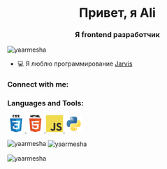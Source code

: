 <h1 align="center">Привет, я Ali</h1>
<h3 align="center">Я frontend разработчик</h3>

<p align="left"> <img src="https://komarev.com/ghpvc/?username=yaarmesha&label=Profile%20views&color=0e75b6&style=flat" alt="yaarmesha" /> </p>

- 💻 Я люблю программирование [Jarvis](https://yaarmesha.github.io/Jarvis_0_1/)

<h3 align="left">Connect with me:</h3>
<p align="left">
</p>

<h3 align="left">Languages and Tools:</h3>
<p align="left"> <a href="https://www.w3schools.com/css/" target="_blank" rel="noreferrer"> <img src="https://raw.githubusercontent.com/devicons/devicon/master/icons/css3/css3-original-wordmark.svg" alt="css3" width="40" height="40"/> </a> <a href="https://www.w3.org/html/" target="_blank" rel="noreferrer"> <img src="https://raw.githubusercontent.com/devicons/devicon/master/icons/html5/html5-original-wordmark.svg" alt="html5" width="40" height="40"/> </a> <a href="https://developer.mozilla.org/en-US/docs/Web/JavaScript" target="_blank" rel="noreferrer"> <img src="https://raw.githubusercontent.com/devicons/devicon/master/icons/javascript/javascript-original.svg" alt="javascript" width="40" height="40"/> </a> <a href="https://www.python.org" target="_blank" rel="noreferrer"> <img src="https://raw.githubusercontent.com/devicons/devicon/master/icons/python/python-original.svg" alt="python" width="40" height="40"/> </a> </p>

<p><img align="left" src="https://github-readme-stats.vercel.app/api/top-langs?username=yaarmesha&show_icons=true&locale=en&layout=compact" alt="yaarmesha" /></p>

<p>&nbsp;<img align="center" src="https://github-readme-stats.vercel.app/api?username=yaarmesha&show_icons=true&locale=en" alt="yaarmesha" /></p>

<p><img align="center" src="https://github-readme-streak-stats.herokuapp.com/?user=yaarmesha&" alt="yaarmesha" /></p>
